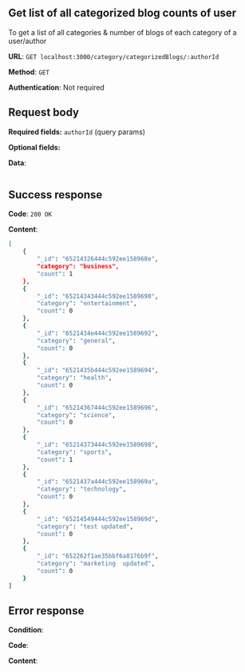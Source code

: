 ## Get list of all categorized blog counts of user

To get a list of all categories & number of blogs of each category of a user/author

**URL**: `GET localhost:3000/category/categorizedBlogs/:authorId`

**Method**: `GET`

**Authentication**: Not required

## Request body

**Required fields:** `authorId` (query params)

**Optional fields:**

**Data**:

```bash

```

## Success response

**Code**: `200 OK`

**Content**:

```bash
[
    {
        "_id": "65214326444c592ee158968e",
        "category": "business",
        "count": 1
    },
    {
        "_id": "65214343444c592ee1589690",
        "category": "entertainment",
        "count": 0
    },
    {
        "_id": "6521434e444c592ee1589692",
        "category": "general",
        "count": 0
    },
    {
        "_id": "6521435b444c592ee1589694",
        "category": "health",
        "count": 0
    },
    {
        "_id": "65214367444c592ee1589696",
        "category": "science",
        "count": 0
    },
    {
        "_id": "65214373444c592ee1589698",
        "category": "sports",
        "count": 1
    },
    {
        "_id": "6521437a444c592ee158969a",
        "category": "technology",
        "count": 0
    },
    {
        "_id": "65214549444c592ee158969d",
        "category": "test updated",
        "count": 0
    },
    {
        "_id": "652262f1ae35bbf6a8176b9f",
        "category": "marketing  updated",
        "count": 0
    }
]
```

## Error response

**Condition**:

**Code**:

**Content**:

```bash

```

